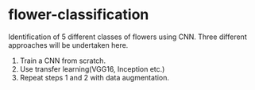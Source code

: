 # flower-classification
Identification of 5 different classes of flowers using CNN.
Three different approaches will be undertaken here. 

1. Train a CNN from scratch.
2. Use transfer learning(VGG16, Inception etc.)
3. Repeat steps 1 and 2 with data augmentation.
